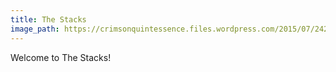 ```yaml
---
title: The Stacks
image_path: https://crimsonquintessence.files.wordpress.com/2015/07/242478693_5256b5a987.jpg?w=1024
---
```


Welcome to The Stacks!